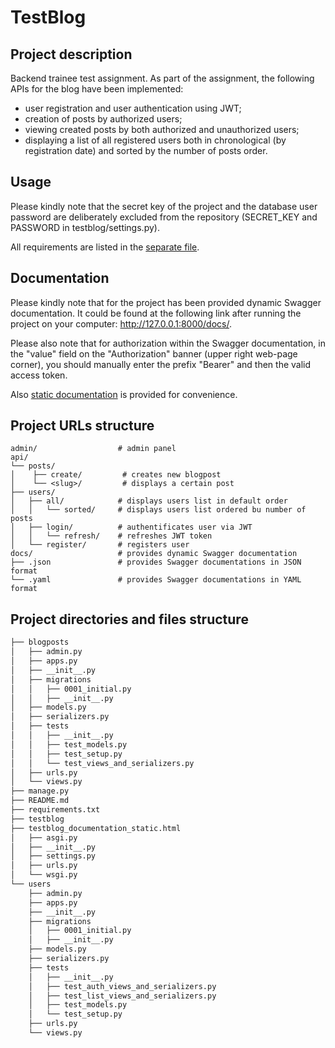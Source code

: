 # TestBlog
## Project description
Backend trainee test assignment.
As part of the assignment, the following APIs for the blog have been implemented:
- user registration and user authentication using JWT;
- creation of posts by authorized users;
- viewing created posts by both authorized and unauthorized users;
- displaying a list of all registered users both in chronological (by registration date) and sorted by the number of posts order.

## Usage
Please kindly note that the secret key of the project and the database user password are deliberately excluded from the repository (SECRET_KEY and PASSWORD in testblog/settings.py).

All requirements are listed in the [separate file](https://github.com/borboletinha/blog-intern_test/blob/main/requirements.txt).

## Documentation
Please kindly note that for the project has been provided dynamic Swagger documentation. It could be found at the following link after running the project on your computer: http://127.0.0.1:8000/docs/.

Please also note that for authorization within the Swagger documentation, in the "value" field on the "Authorization" banner (upper right web-page corner), you should manually enter the prefix "Bearer" and then the valid access token.

Also [static documentation](https://github.com/borboletinha/blog-intern_test/blob/main/testblog_documentation_static.html) is provided for convenience.

## Project URLs structure
```
admin/                  # admin panel
api/
└── posts/
│    ├── create/         # creates new blogpost
│    └── <slug>/         # displays a certain post
├── users/
│   ├── all/            # displays users list in default order
│   │   └── sorted/     # displays users list ordered bu number of posts
│   ├── login/          # authentificates user via JWT
│   │   └── refresh/    # refreshes JWT token
│   └── register/       # registers user
docs/                   # provides dynamic Swagger documentation
├── .json               # provides Swagger documentations in JSON format
└── .yaml               # provides Swagger documentations in YAML format
```    

## Project directories and files structure
```bash
├── blogposts
│   ├── admin.py
│   ├── apps.py
│   ├── __init__.py
│   ├── migrations
│   │   ├── 0001_initial.py
│   │   ├── __init__.py
│   ├── models.py
│   ├── serializers.py
│   ├── tests
│   │   ├── __init__.py
│   │   ├── test_models.py
│   │   ├── test_setup.py
│   │   └── test_views_and_serializers.py
│   ├── urls.py
│   └── views.py
├── manage.py
├── README.md
├── requirements.txt
├── testblog
├── testblog_documentation_static.html
│   ├── asgi.py
│   ├── __init__.py
│   ├── settings.py
│   ├── urls.py
│   └── wsgi.py
└── users
    ├── admin.py
    ├── apps.py
    ├── __init__.py
    ├── migrations
    │   ├── 0001_initial.py
    │   ├── __init__.py
    ├── models.py
    ├── serializers.py
    ├── tests
    │   ├── __init__.py
    │   ├── test_auth_views_and_serializers.py
    │   ├── test_list_views_and_serializers.py
    │   ├── test_models.py
    │   └── test_setup.py
    ├── urls.py
    └── views.py
```
